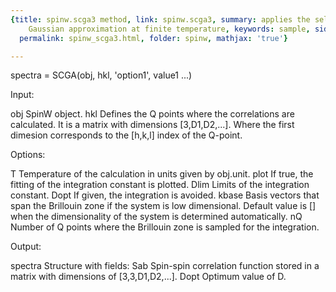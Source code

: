 ```yaml
---
{title: spinw.scga3 method, link: spinw.scga3, summary: applies the self consistent
    Gaussian approximation at finite temperature, keywords: sample, sidebar: sw_sidebar,
  permalink: spinw_scga3.html, folder: spinw, mathjax: 'true'}

---
```

 
spectra = SCGA(obj, hkl, 'option1', value1 ...)
 
Input:
 
obj       SpinW object.
hkl       Defines the Q points where the correlations are calculated. It
          is a matrix with dimensions [3,D1,D2,...]. Where the first
          dimesion corresponds to the [h,k,l] index of the Q-point.
 
Options:
 
T         Temperature of the calculation in units given by obj.unit.
plot      If true, the fitting of the integration constant is plotted.
Dlim      Limits of the integration constant.
Dopt      If given, the integration is avoided.
kbase     Basis vectors that span the Brillouin zone if the system is low
          dimensional. Default value is [] when the dimensionality of the
          system is determined automatically.
nQ        Number of Q points where the Brillouin zone is sampled for the
          integration.
 
Output:
 
spectra   Structure with fields:
  Sab     Spin-spin correlation function stored in a matrix with
          dimensions of [3,3,D1,D2,...].
  Dopt    Optimum value of D.
 

